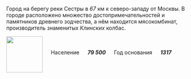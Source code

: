 <!--2022-01-07 00:44:22-->
Город на берегу реки Сестры в *67* км к северо-западу от Москвы. 
В городе расположено множество достопримечательностей и памятников древнего зодчества, 
а нём находится мясокомбинат, производитель знаменитых *Клинских* колбас.

<img src="/posts/Места Подмосковья/Klin.png" align="middle" width="96px"> &emsp; 
Население &emsp; ***79 500*** &emsp;
Год основания &emsp; ***1317***